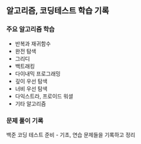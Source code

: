 ## 알고리즘, 코딩테스트 학습 기록

### 주요 알고리즘 학습

- 반복과 재귀함수
- 완전 탐색
- 그리디
- 백트래킹
- 다이내믹 프로그래밍
- 깊이 우선 탐색
- 너비 우선 탐색
- 다익스트라, 프로이드 워셜
- 기타 알고리즘

### 문제 풀이 기록

백준 코딩 테스트 준비 - 기초, 연습 문제들을 기록하고 정리
